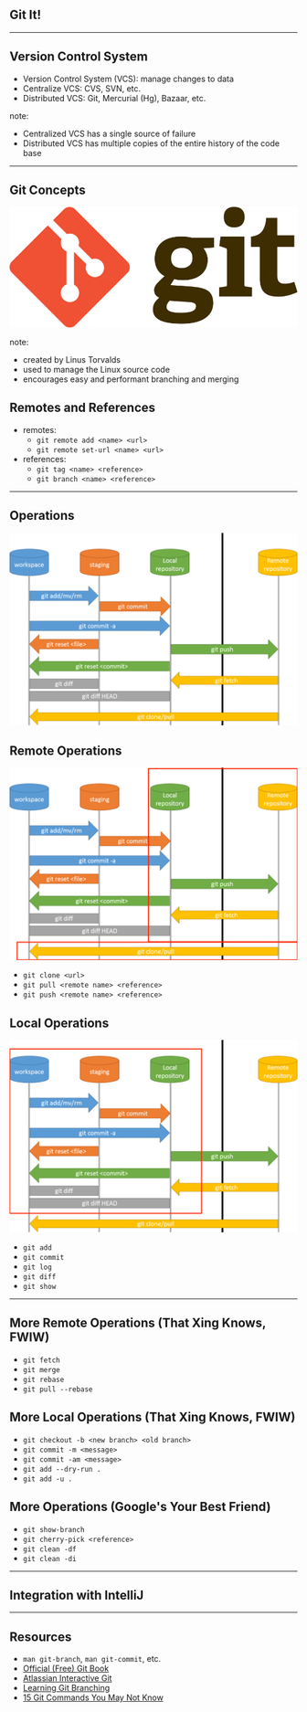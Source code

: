 ## Git It!

---

## Version Control System

- Version Control System (VCS): manage changes to data <!-- .element class="fragment" -->
- Centralize VCS: CVS, SVN, etc.<!-- .element class="fragment" -->
- Distributed VCS: Git, Mercurial (Hg), Bazaar, etc.<!-- .element class="fragment" -->

note:
- Centralized VCS has a single source of failure
- Distributed VCS has multiple copies of the entire history of the code base

---

## Git Concepts

![git logo](/slides/git-logo.png) <!-- .element class="stretch" -->

note:
- created by Linus Torvalds
- used to manage the Linux source code
- encourages easy and performant branching and merging


## Remotes and References

- remotes:
  - `git remote add <name> <url>`
  - `git remote set-url <name> <url>`
- references:
  - `git tag <name> <reference>`
  - `git branch <name> <reference>`

---

## Operations

![git operations](/slides/git-operations.png) <!-- .element width="80%" -->


## Remote Operations

![git remote operations](/slides/git-remote-operations.png) <!-- .element width="80%" -->

- `git clone <url>`
- `git pull <remote name> <reference>`
- `git push <remote name> <reference>`


## Local Operations

![git local operations](/slides/git-local-operations.png) <!-- .element width="80%" -->

- `git add`
- `git commit`
- `git log`
- `git diff`
- `git show`

---

## More Remote Operations (That Xing Knows, FWIW)

- `git fetch`
- `git merge`
- `git rebase`
- `git pull --rebase`


## More Local Operations (That Xing Knows, FWIW)

- `git checkout -b <new branch> <old branch>`
- `git commit -m <message>`
- `git commit -am <message>`
- `git add --dry-run .`
- `git add -u .`


## More Operations (Google's Your Best Friend)

- `git show-branch`
- `git cherry-pick <reference>`
- `git clean -df`
- `git clean -di`

---

## Integration with IntelliJ

---

## Resources

- `man git-branch`, `man git-commit`, etc.
- [Official (Free) Git Book][git-book]
- [Atlassian Interactive Git][atlassian-git]
- [Learning Git Branching][learn-git-branching]
- [15 Git Commands You May Not Know][15-git-commands]

[15-git-commands]: https://dev.to/zaiste/15-git-commands-you-may-not-know-4a8j
[git-book]: https://git-scm.com/book/en/v2
[learn-git-branching]: https://learngitbranching.js.org/
[atlassian-git]: https://www.atlassian.com/git
